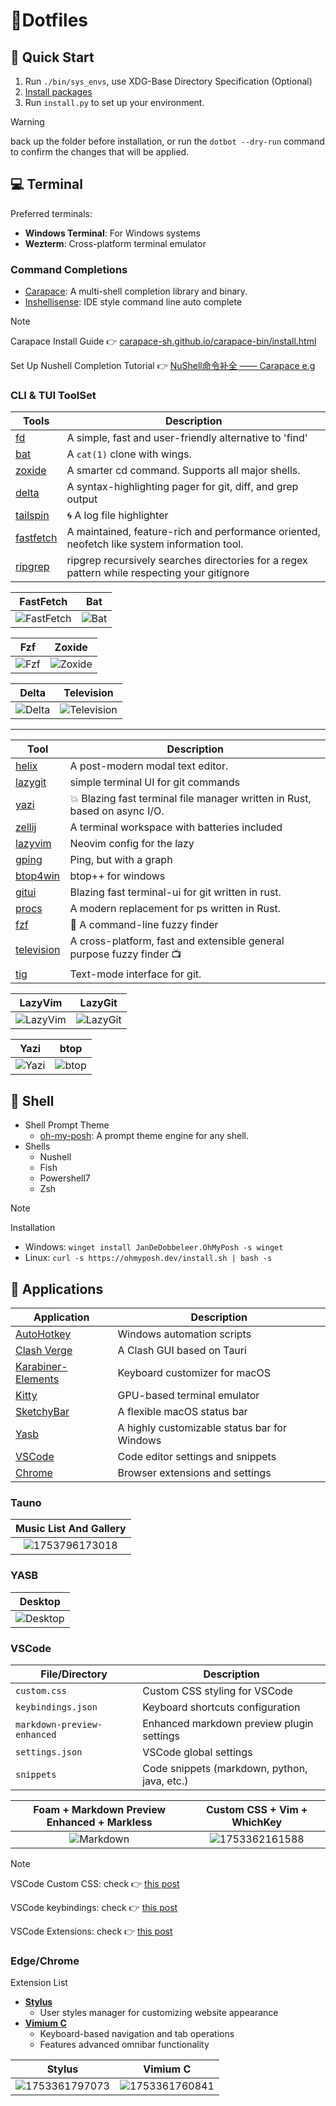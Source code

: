 # 🍚Dotfiles

## 🚀 Quick Start

1. Run `./bin/sys_envs`, use XDG-Base Directory Specification (Optional)
2. [Install packages ](packages/README)
3. Run `install.py` to set up your environment.

> [!WARNING]
>
> back up the folder before installation, or run the `dotbot --dry-run` command to confirm the changes that will be applied.

## 💻 Terminal

Preferred terminals:

- **Windows Terminal**: For Windows systems
- **Wezterm**: Cross-platform terminal emulator

### Command Completions

- [Carapace](https://carapace.sh/): A multi-shell completion library and binary.
- [Inshellisense](https://github.com/microsoft/inshellisense): IDE style command line auto complete

> [!NOTE]
> 
> Carapace Install Guide 👉 [carapace-sh.github.io/carapace-bin/install.html](https://carapace-sh.github.io/carapace-bin/install.html)
> 
> Set Up Nushell Completion Tutorial 👉 [NuShell命令补全 —— Carapace e.g](https://vluv.space/nu_completion/)

### CLI & TUI ToolSet

| Tools                                                   | Description                                                                                  |
| ------------------------------------------------------- | -------------------------------------------------------------------------------------------- |
| [fd](https://github.com/sharkdp/fd)                     | A simple, fast and user-friendly alternative to 'find'                                       |
| [bat](https://github.com/sharkdp/bat)                   | A `cat(1)` clone with wings.                                                                 |
| [zoxide](https://github.com/ajeetdsouza/zoxide)         | A smarter cd command. Supports all major shells.                                             |
| [delta](https://dandavison.github.io/delta/)            | A syntax-highlighting pager for git, diff, and grep output                                   |
| [tailspin](https://github.com/bensadeh/tailspin)        | 🌀 A log file highlighter                                                                     |
| [fastfetch](https://github.com/fastfetch-cli/fastfetch) | A maintained, feature-rich and performance oriented, neofetch like system information tool.  |
| [ripgrep](https://github.com/BurntSushi/ripgrep)        | ripgrep recursively searches directories for a regex pattern while respecting your gitignore |

|              FastFetch              |           Bat           |
| :---------------------------------: | :---------------------: |
| ![FastFetch](assets/fastfetch.webp) | ![Bat](assets/bat.webp) |

|           Fzf           |            Zoxide             |
| :---------------------: | :---------------------------: |
| ![Fzf](assets/fzf.webp) | ![Zoxide](assets/zoxide.webp) |

|            Delta            |              Television               |
| :-------------------------: | :-----------------------------------: |
| ![Delta](assets/delta.webp) | ![Television](assets/television.webp) |

---

| Tool                                                   | Description                                                               |
| ------------------------------------------------------ | ------------------------------------------------------------------------- |
| [helix](https://github.com/helix-editor/helix)         | A post-modern modal text editor.                                          |
| [lazygit](https://github.com/jesseduffield/lazygit)    | simple terminal UI for git commands                                       |
| [yazi](https://github.com/sxyazi/yazi)                 | 💥 Blazing fast terminal file manager written in Rust, based on async I/O. |
| [zellij](https://github.com/zellij-org/zellij)         | A terminal workspace with batteries included                              |
| [lazyvim](https://github.com/LazyVim/LazyVim)          | Neovim config for the lazy                                                |
| [gping](https://github.com/orf/gping)                  | Ping, but with a graph                                                    |
| [btop4win](https://github.com/aristocratos/btop4win)   | btop++ for windows                                                        |
| [gitui](https://github.com/extrawurst/gitui)           | Blazing fast terminal-ui for git written in rust.                         |
| [procs](https://github.com/dalance/procs)              | A modern replacement for ps written in Rust.                              |
| [fzf](https://github.com/junegunn/fzf)                  | 🌸 A command-line fuzzy finder                                                                |
| [television](https://github.com/alexhallam/television) | A cross-platform, fast and extensible general purpose fuzzy finder 📺     |
| [tig](https://github.com/jonas/tig)                    | Text-mode interface for git.                                              |


|           LazyVim            |             LazyGit             |
| :--------------------------: | :-----------------------------: |
| ![LazyVim](assets/nvim.webp) | ![LazyGit](assets/lazygit.webp) |

|           Yazi            |           btop            |
| :-----------------------: | :-----------------------: |
| ![Yazi](assets/yazi.webp) | ![btop](assets/btop.webp) |

## 🐚 Shell

- Shell Prompt Theme
  - [oh-my-posh](https://ohmyposh.dev): A prompt theme engine for any shell.
- Shells
  - Nushell
  - Fish
  - Powershell7
  - Zsh

> [!NOTE]
>
> Installation
>
> - Windows: `winget install JanDeDobbeleer.OhMyPosh -s winget`
> - Linux: `curl -s https://ohmyposh.dev/install.sh | bash -s`

## 🧩 Applications

| Application                                                       | Description                                  |
| ----------------------------------------------------------------- | -------------------------------------------- |
| [AutoHotkey](https://www.autohotkey.com/)                         | Windows automation scripts                   |
| [Clash Verge](https://github.com/clash-verge-rev/clash-verge-rev) | A Clash GUI based on Tauri                   |
| [Karabiner-Elements](https://karabiner-elements.pqrs.org/)        | Keyboard customizer for macOS                |
| [Kitty](https://sw.kovidgoyal.net/kitty/)                         | GPU-based terminal emulator                  |
| [SketchyBar](https://github.com/FelixKratz/SketchyBar)            | A flexible macOS status bar                  |
| [Yasb](https://github.com/denBot/yasb)                            | A highly customizable status bar for Windows |
| [VSCode](https://code.visualstudio.com/)                          | Code editor settings and snippets            |
| [Chrome](https://www.google.com/chrome/)                          | Browser extensions and settings              |

### Tauno

|       Music List And Gallery       |
| :--------------------------------: |
| ![1753796173018](assets/tauno.png) |

### YASB

| Desktop                         |
| ------------------------------- |
| ![Desktop](assets/desktop.webp) |

### VSCode

| File/Directory              | Description                                  |
| --------------------------- | -------------------------------------------- |
| `custom.css`                | Custom CSS styling for VSCode                |
| `keybindings.json`          | Keyboard shortcuts configuration             |
| `markdown-preview-enhanced` | Enhanced markdown preview plugin settings    |
| `settings.json`             | VSCode global settings                       |
| `snippets`                  | Code snippets (markdown, python, java, etc.) |

| Foam + Markdown Preview Enhanced + Markless |      Custom CSS + Vim + WhichKey       |
| :-----------------------------------------: | :------------------------------------: |
|       ![Markdown](assets/vsc_md.webp)       | ![1753362161588](assets/which_key.png) |

> [!NOTE]
>
> VSCode Custom CSS: check 👉 [this post](https://vluv.space/custom_vscode_css/)
>
> VSCode keybindings: check 👉 [this post](https://vluv.space/vscode_shortcut/)
>
> VSCode Extensions: check 👉 [this post](https://vluv.space/recommended_extensions/)

### Edge/Chrome

Extension List

- [**Stylus**](https://add0n.com/stylus.html)
  - User styles manager for customizing website appearance
- [**Vimium C**](https://github.com/gdh1995/vimium-c)
  - Keyboard-based navigation and tab operations
  - Features advanced omnibar functionality

|               Stylus                |               Vimium C                |
| :---------------------------------: | :-----------------------------------: |
| ![1753361797073](assets/stylus.png) | ![1753361760841](assets/vimium_c.png) |
